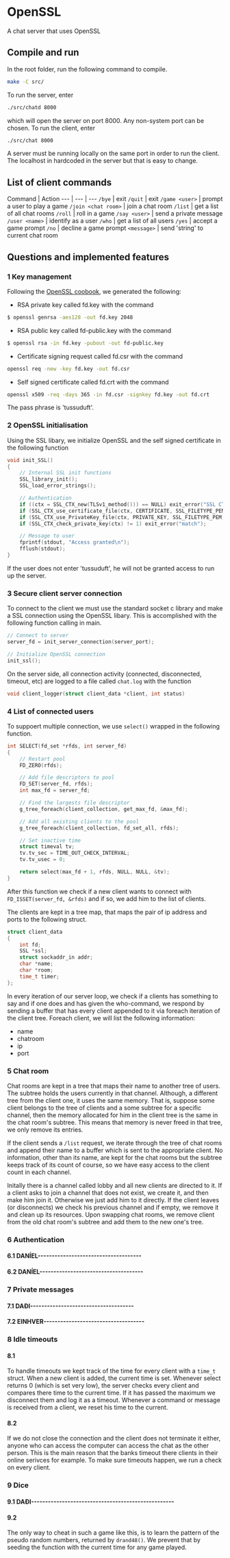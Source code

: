 # OpenSSL
A chat server that uses OpenSSL


## Compile and run
In the root folder, run the following command to compile.
```bash
make -C src/
```
To run the server, enter
```bash
./src/chatd 8000
```
which will open the server on port 8000. Any non-system port can be chosen. To run the client, enter
```bash
./src/chat 8000
```
A server must be running locally on the same port in order to run the client. The localhost in hardcoded in the server but that is easy to change.


## List of client commands
Command | Action
--- | --- | ---
``/bye`` | exit
`/quit` | exit
`/game <user>` | prompt a user to play a game
`/join <chat room>` | join a chat room
`/list` | get a list of all chat rooms
`/roll` | roll in a game
`/say <user>` | send a private message
`/user <name>` | identify as a user
`/who` | get a list of all users
`/yes` | accept a game prompt
`/no` |  decline a game prompt
`<message>` | send 'string' to current chat room



## Questions and implemented features

### 1 Key management
Following the [OpenSSL coobook](https://www.feistyduck.com/library/openssl-cookbook/online/	), we generated the following:
* RSA private key called fd.key with the command
```bash
$ openssl genrsa -aes128 -out fd.key 2048
```
* RSA public key called fd-public.key with the command
```bash
$ openssl rsa -in fd.key -pubout -out fd-public.key
```
* Certificate signing request called fd.csr with the command 
```bash
openssl req -new -key fd.key -out fd.csr
```
* Self signed certificate called fd.crt with the command
```bash
openssl x509 -req -days 365 -in fd.csr -signkey fd.key -out fd.crt
```
The pass phrase is 'tussuduft'.


### 2 OpenSSL initialisation
Using the SSL libary, we initialize OpenSSL and the self signed certificate in the following function
```c
void init_SSL()
{
	// Internal SSL init functions
	SSL_library_init();
	SSL_load_error_strings();

	// Authentication
	if ((ctx = SSL_CTX_new(TLSv1_method())) == NULL) exit_error("SSL CTX");
	if (SSL_CTX_use_certificate_file(ctx, CERTIFICATE, SSL_FILETYPE_PEM) <= 0) exit_error("certificate");
	if (SSL_CTX_use_PrivateKey_file(ctx, PRIVATE_KEY, SSL_FILETYPE_PEM) <= 0) exit_error("privatekey");
	if (SSL_CTX_check_private_key(ctx) != 1) exit_error("match");

	// Message to user
	fprintf(stdout, "Access granted\n");
	fflush(stdout);
}
```
If the user does not enter 'tussuduft', he will not be granted access to run up the server.


### 3 Secure client server connection
To connect to the client we must use the standard socket c library and make a SSL connection using the OpenSSL libary. This is accomplished with the following function calling in main.
```c
// Connect to server
server_fd = init_server_connection(server_port);

// Initialize OpenSSL connection
init_ssl();
```
On the server side, all connection activity (connected, disconnected, timeout, etc) are logged to a file called `chat.log` with the function 
```c
void client_logger(struct client_data *client, int status)
```


### 4 List of connected users
To suppoert multiple connection, we use `select()` wrapped in the following function.
```c
int SELECT(fd_set *rfds, int server_fd)
{
	// Restart pool
	FD_ZERO(rfds);

	// Add file descriptors to pool
	FD_SET(server_fd, rfds);
	int max_fd = server_fd;

	// Find the largests file descriptor
	g_tree_foreach(client_collection, get_max_fd, &max_fd);

	// Add all existing clients to the pool
	g_tree_foreach(client_collection, fd_set_all, rfds);

	// Set inactive time
	struct timeval tv;
	tv.tv_sec = TIME_OUT_CHECK_INTERVAL;
	tv.tv_usec = 0;

	return select(max_fd + 1, rfds, NULL, NULL, &tv);
}
```
After this function we check if a new client wants to connect with `FD_ISSET(server_fd, &rfds)` and if so, we add him to the list of clients.

The clients are kept in a tree map, that maps the pair of ip address and ports to the following struct.
```c 
struct client_data
{
	int fd;
	SSL *ssl;
	struct sockaddr_in addr;
	char *name;
	char *room;
	time_t timer;
};
```

In every iteration of our server loop, we check if a clients has something to say and if one does and has given the who-command, we respond by sending a buffer that has every client appended to it via foreach iteration of the client tree. Foreach client, we will list the following information:
* name
* chatroom
* ip
* port


### 5 Chat room
Chat rooms are kept in a tree that maps their name to another tree of users. The subtree holds the users currently in that channel. Although, a different tree from the client one, it uses the same memory. That is, suppose some client belongs to the tree of clients and a some subtree for a specific channel, then the memory allocated for him in the client tree is the same in the chat room's subtree. This means that memory is never freed in that tree, we only remove its entries. 

If the client sends a `/list` request, we iterate through the tree of chat rooms and append their name to a buffer which is sent to the appropriate client. No information, other than its name, are kept for the chat rooms but the subtree keeps track of its count of course, so we have easy access to the client count in each channel.

Initally there is a channel called lobby and all new clients are directed to it. If a client asks to join a channel that does not exist, we create it, and then make him join it. Otherwise we just add him to it directly. If the client leaves (or disconnects) we check his previous channel and if empty, we remove it and clean up its resources. Upon swapping chat rooms, we remove client from the old chat room's subtree and add them to the new one's tree. 

### 6 Authentication
#### 6.1 DANÍEL-------------------------------------
#### 6.2 DANÍEL-------------------------------------


### 7 Private messages
#### 7.1 DAÐI-------------------------------------
#### 7.2 EINHVER------------------------------------


### 8 Idle timeouts
#### 8.1 
To handle timeouts we kept track of the time for every client with a `time_t` struct. When a new client is added, the current time is set. Whenever select returns 0 (which is set very low), the server checks every client and compares there time to the current time. If it has passed the maximum we disconnect them and log it as a timeout. Whenever a command or message is received from a client, we reset his time to the current.

#### 8.2 
If we do not close the connection and the client does not terminate it either, anyone who can access the computer can access the chat as the other person. This is the main reason that the banks timeout there clients in their online serivces for example. To make sure timeouts happen, we run a check on every client.

### 9 Dice
#### 9.1 DAÐI---------------------------------------------------
#### 9.2
The only way to cheat in such a game like this, is to learn the pattern of the pseudo random numbers, returned by `drand48()`. We prevent that by seeding the function with the current time for any game played.
